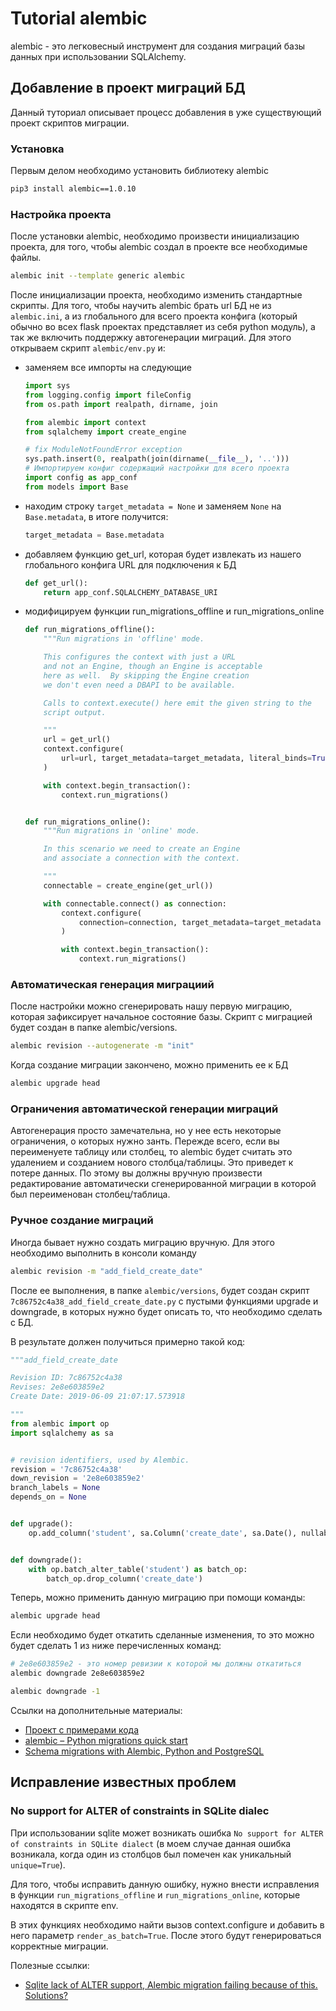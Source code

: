 Tutorial alembic
================

alembic - это легковесный инструмент для создания миграций базы данных при 
использовании SQLAlchemy.

## Добавление в проект миграций БД

Данный туториал описывает процесс добавления в уже существующий проект скриптов
миграции.

### Установка

Первым делом необходимо установить библиотеку alembic

```bash
pip3 install alembic==1.0.10
```

### Настройка проекта

После установки alembic, необходимо произвести инициализацию проекта, для того,
чтобы alembic создал в проекте все необходимые файлы.

```bash
alembic init --template generic alembic
```

После инициализации проекта, необходимо изменить стандартные скрипты. Для того,
чтобы научить alembic брать url БД не из `alembic.ini`, а из глобального
для всего проекта конфига (который обычно во всех flask проектах представляет 
из себя python модуль), а так же включить поддержку автогенерации миграций. 
Для этого открываем скрипт `alembic/env.py` и:

- заменяем все импорты на следующие
    ```python
    import sys
    from logging.config import fileConfig
    from os.path import realpath, dirname, join
    
    from alembic import context
    from sqlalchemy import create_engine
    
    # fix ModuleNotFoundError exception
    sys.path.insert(0, realpath(join(dirname(__file__), '..')))
    # Импортируем конфиг содержащий настройки для всего проекта 
    import config as app_conf
    from models import Base
    ```
- находим строку `target_metadata = None` и заменяем `None` на `Base.metadata`,
в итоге получится:
    ```python
    target_metadata = Base.metadata
    ```
- добавляем функцию get_url, которая будет извлекать из нашего глобального 
конфига URL для подключения к БД
    ```python
    def get_url():
        return app_conf.SQLALCHEMY_DATABASE_URI
    ```
- модифицируем функции run_migrations_offline и run_migrations_online
    ```python
    def run_migrations_offline():
        """Run migrations in 'offline' mode.
    
        This configures the context with just a URL
        and not an Engine, though an Engine is acceptable
        here as well.  By skipping the Engine creation
        we don't even need a DBAPI to be available.
    
        Calls to context.execute() here emit the given string to the
        script output.
    
        """
        url = get_url()
        context.configure(
            url=url, target_metadata=target_metadata, literal_binds=True
        )
    
        with context.begin_transaction():
            context.run_migrations()
    
    
    def run_migrations_online():
        """Run migrations in 'online' mode.
    
        In this scenario we need to create an Engine
        and associate a connection with the context.
    
        """
        connectable = create_engine(get_url())
    
        with connectable.connect() as connection:
            context.configure(
                connection=connection, target_metadata=target_metadata
            )
    
            with context.begin_transaction():
                context.run_migrations()
    ```
    
### Автоматическая генерация миграциий

После настройки можно сгенерировать нашу первую миграцию, которая зафиксирует
начальное состояние базы. Скрипт с миграцией будет создан в папке 
alembic/versions.

```bash
alembic revision --autogenerate -m "init"
```

Когда создание миграции закончено, можно применить ее к БД 

```bash
alembic upgrade head
```

### Ограничения автоматической генерации миграций

Автогенерация просто замечательна, но у нее есть некоторые ограничения, о 
которых нужно занть. Пережде всего, если вы переименуете таблицу или столбец,
то alembic будет считать это удалением и созданием нового столбца/таблицы. Это 
приведет к потере данных. По этому вы должны вручную произвести редактирование 
автоматически сгенерированной миграции в которой был переименован 
столбец/таблица. 

### Ручное создание миграций

Иногда бывает нужно создать миграцию вручную. Для этого необходимо выполнить
в консоли команду

```bash
alembic revision -m "add_field_create_date"  
```

После ее выполнения, в папке `alembic/versions`, будет создан скрипт 
`7c86752c4a38_add_field_create_date.py` с пустыми функциями upgrade и 
downgrade, в которых нужно будет описать то, что необходимо сделать с БД.

В результате должен получиться примерно такой код:

```python
"""add_field_create_date

Revision ID: 7c86752c4a38
Revises: 2e8e603859e2
Create Date: 2019-06-09 21:07:17.573918

"""
from alembic import op
import sqlalchemy as sa


# revision identifiers, used by Alembic.
revision = '7c86752c4a38'
down_revision = '2e8e603859e2'
branch_labels = None
depends_on = None


def upgrade():
    op.add_column('student', sa.Column('create_date', sa.Date(), nullable=True))


def downgrade():
    with op.batch_alter_table('student') as batch_op:
        batch_op.drop_column('create_date')

``` 

Теперь, можно применить данную миграцию при помощи команды:

```bash
alembic upgrade head
```

Если необходимо будет откатить сделанные изменения, то это можно будет сделать
1 из ниже перечисленных команд:

```bash
# 2e8e603859e2 - это номер ревизии к которой мы должны откатиться
alembic downgrade 2e8e603859e2
```

```bash
alembic downgrade -1
```

Ссылки на дополнительные материалы:

- [Проект с примерами кода](https://bitbucket.org/alex925/alembic-example/src/master/)
- [alembic – Python migrations quick start](https://michaelheap.com/alembic-python-migrations-quick-start/)
- [Schema migrations with Alembic, Python and PostgreSQL](https://www.compose.com/articles/schema-migrations-with-alembic-python-and-postgresql/)



## Исправление известных проблем

### No support for ALTER of constraints in SQLite dialec

При использовании sqlite может возникать ошибка 
`No support for ALTER of constraints in SQLite dialect` (в моем случае данная 
ошибка возникала, когда один из столбцов был помечен как уникальный 
`unique=True`).

Для того, чтобы исправить данную ошибку, нужно внести исправления в функции
`run_migrations_offline` и `run_migrations_online`, которые находятся в скрипте 
env.

В этих функциях необходимо найти вызов context.configure и добавить в него 
параметр `render_as_batch=True`. После этого будут генерироваться корректные 
миграции.

Полезные ссылки:
- [Sqlite lack of ALTER support, Alembic migration failing because of this. Solutions?](https://stackoverflow.com/questions/30378233/sqlite-lack-of-alter-support-alembic-migration-failing-because-of-this-solutio)